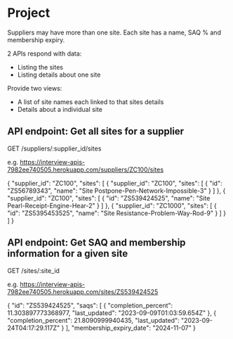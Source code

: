 # Project

Suppliers may have more than one site.
Each site has a name, SAQ % and membership expiry.

2 APIs respond with data:
* Listing the sites
* Listing details about one site

Provide two views:
* A list of site names each linked to that sites details
* Details about a individual site


## API endpoint: Get all sites for a supplier
GET /suppliers/:supplier_id/sites

e.g. https://interview-apis-7982ee740505.herokuapp.com/suppliers/ZC100/sites

{
  "supplier_id": "ZC100",
  "sites": [
    {
      "supplier_id": "ZC100",
      "sites": [
        {
          "id": "ZS56789343",
          "name": "Site Postpone-Pen-Network-Impossible-3"
        }
      ]
    },
    {
      "supplier_id": "ZC100",
      "sites": [
        {
          "id": "ZS539424525",
          "name": "Site Pearl-Receipt-Engine-Hear-2"
        }
      ]
    },
    {
      "supplier_id": "ZC1000",
      "sites": [
        {
          "id": "ZS5395453525",
          "name": "Site Resistance-Problem-Way-Rod-9"
        }
      ]
    }
  ]
}

## API endpoint: Get SAQ and membership information for a given site
GET /sites/:site_id

e.g. https://interview-apis-7982ee740505.herokuapp.com/sites/ZS539424525

{
  "id": "ZS539424525",
  "saqs": [
    {
      "completion_percent": 11.303897773368977,
      "last_updated": "2023-09-09T01:03:59.654Z"
    },
    {
      "completion_percent": 21.8090999940435,
      "last_updated": "2023-09-24T04:17:29.117Z"
    }
  ],
  "membership_expiry_date": "2024-11-07"
}



